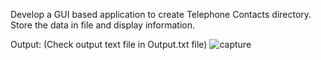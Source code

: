 Develop a GUI based application to create Telephone Contacts directory. Store the data in file and
display information.


Output:  (Check output text file in Output.txt file)
![capture](https://user-images.githubusercontent.com/33577947/47614812-bbdf7400-dacb-11e8-848d-8a41ccc365dc.PNG)
